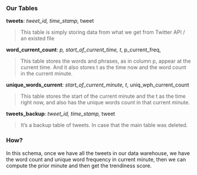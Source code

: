 ### Our Tables
**tweets**: *tweet_id, time_stamp,* tweet
> This table is simply storing data from what we get from Twitter API / an existed file

**word_current_count**: *p, start_of_current_time, t*, p\_current\_freq, 
> This table stores the words and phrases, as in column p, appear at the current time. And it also stores t as the time now and the word count in the current minute.

**unique_words_current**: *start_of_current_minute, t*, uniq\_wph\_current_count
> This table stores the start of the current minute and the t as the time right now, and also has the unique words count in that current minute.

**tweets_backup**: *tweet_id, time_stamp,* tweet
> It’s a backup table of tweets. In case that the main table was deleted.

### How?
In this schema, once we have all the tweets in our data warehouse, we have the word count and unique word frequency in current minute, then we can compute the prior minute and then get the trendiness score.

